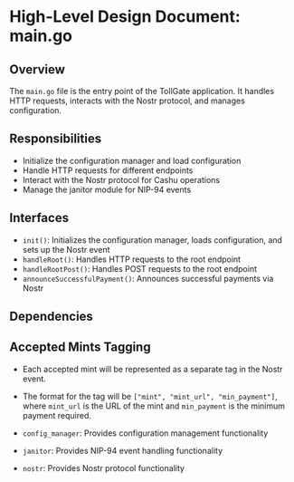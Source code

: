 # High-Level Design Document: main.go

## Overview

The `main.go` file is the entry point of the TollGate application. It handles HTTP requests, interacts with the Nostr protocol, and manages configuration.

## Responsibilities

- Initialize the configuration manager and load configuration
- Handle HTTP requests for different endpoints
- Interact with the Nostr protocol for Cashu operations
- Manage the janitor module for NIP-94 events

## Interfaces

- `init()`: Initializes the configuration manager, loads configuration, and sets up the Nostr event
- `handleRoot()`: Handles HTTP requests to the root endpoint
- `handleRootPost()`: Handles POST requests to the root endpoint
- `announceSuccessfulPayment()`: Announces successful payments via Nostr

## Dependencies

## Accepted Mints Tagging
- Each accepted mint will be represented as a separate tag in the Nostr event.
- The format for the tag will be `["mint", "mint_url", "min_payment"]`, where `mint_url` is the URL of the mint and `min_payment` is the minimum payment required.

- `config_manager`: Provides configuration management functionality
- `janitor`: Provides NIP-94 event handling functionality
- `nostr`: Provides Nostr protocol functionality